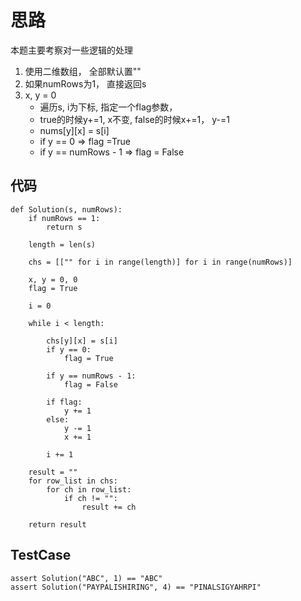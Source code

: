 # 思路

本题主要考察对一些逻辑的处理

1. 使用二维数组， 全部默认置""
2. 如果numRows为1， 直接返回s
2. x, y = 0
    - 遍历s, i为下标, 指定一个flag参数， 
    - true的时候y+=1, x不变,  false的时候x+=1， y-=1
    - nums[y][x] = s[i]
    - if y == 0 => flag =True
    - if y == numRows - 1 => flag = False 
      
     
## 代码

```python3
def Solution(s, numRows):
    if numRows == 1:
        return s

    length = len(s)

    chs = [["" for i in range(length)] for i in range(numRows)]

    x, y = 0, 0
    flag = True

    i = 0

    while i < length:

        chs[y][x] = s[i]
        if y == 0:
            flag = True

        if y == numRows - 1:
            flag = False

        if flag:
            y += 1
        else:
            y -= 1
            x += 1

        i += 1

    result = ""
    for row_list in chs:
        for ch in row_list:
            if ch != "":
                result += ch

    return result
```     

## TestCase
```python3
assert Solution("ABC", 1) == "ABC"
assert Solution("PAYPALISHIRING", 4) == "PINALSIGYAHRPI"
```

    